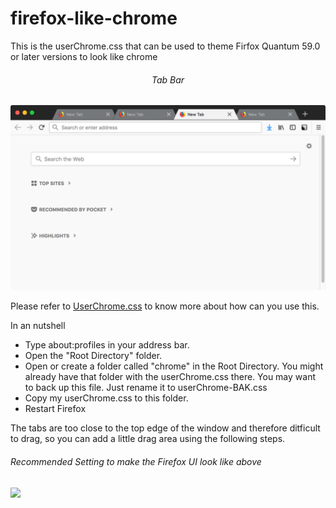 # firefox-like-chrome
This is the userChrome.css that can be used to theme Firfox Quantum 59.0 or later versions to look like chrome


<h6 align='center'>Tab Bar</h6>

![Tab bar](./screenshots/firefox-like-chrome-tabs.png)

Please refer to [UserChrome.css](http://kb.mozillazine.org/index.php?title=UserChrome.css&printable=yes) to know more about how can you use this.

In an nutshell
- Type about:profiles in your address bar.
- Open the "Root Directory" folder.
- Open or create a folder called "chrome" in the Root Directory. You might already have that folder with the userChrome.css there. You may want to back up this file. Just rename it to userChrome-BAK.css
- Copy my userChrome.css to this folder.
- Restart Firefox


The tabs are too close to the top edge of the window and therefore ditficult to drag, so you can add a little drag area using the following steps.
###### Recommended Setting to make the Firefox UI look like above
<img src="https://raw.githubusercontent.com/pratyushtewari/firefox-like-chrome/master/screenshots/RecommendedSettings.png" width="500" height="auto">
